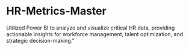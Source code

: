 # HR-Metrics-Master
 Utilized Power BI to analyze and visualize critical HR data, providing actionable insights for workforce management, talent optimization, and strategic decision-making."
